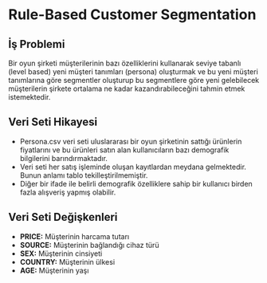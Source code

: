 # Rule-Based Customer Segmentation

## İş Problemi
Bir oyun şirketi müşterilerinin bazı özelliklerini kullanarak seviye tabanlı (level based) yeni müşteri tanımları (persona) oluşturmak ve bu yeni müşteri tanımlarına göre segmentler oluşturup bu segmentlere göre yeni gelebilecek müşterilerin şirkete ortalama ne kadar kazandırabileceğini tahmin etmek istemektedir.

## Veri Seti Hikayesi
* Persona.csv veri seti uluslararası bir oyun şirketinin sattığı ürünlerin fiyatlarını ve bu ürünleri satın alan kullanıcıların bazı demografik bilgilerini barındırmaktadır.
* Veri seti her satış işleminde oluşan kayıtlardan meydana gelmektedir. Bunun anlamı tablo tekilleştirilmemiştir.
* Diğer bir ifade ile belirli demografik özelliklere sahip bir kullanıcı birden fazla alışveriş yapmış olabilir.

## Veri Seti Değişkenleri
* **PRICE:** Müşterinin harcama tutarı 
* **SOURCE:** Müşterinin bağlandığı cihaz türü 
* **SEX:** Müşterinin cinsiyeti
* **COUNTRY:** Müşterinin ülkesi 
* **AGE:** Müşterinin yaşı
